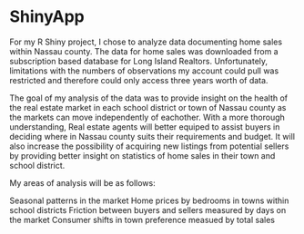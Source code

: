 # ShinyApp
For my R Shiny project, I chose to analyze data documenting home sales within Nassau county. The data for home sales
was downloaded from a subscription based database for Long Island Realtors. Unfortunately, limitations with the numbers 
of observations my account could pull was restricted and therefore could only access three years worth of data.

The goal of my analysis of the data was to provide insight on the health of the real estate market in each school district or town 
of Nassau county as the markets can move independently of eachother. With a more thorough understanding,
Real estate agents will better equiped to assist buyers in deciding where in Nassau county suits their requirements and budget. It
will also increase the possibility of acquiring new listings from potential sellers by providing better insight on statistics of 
home sales in their town and school district.

My areas of analysis will be as follows:

Seasonal patterns in the market
Home prices by bedrooms in towns within school districts
Friction between buyers and sellers measured by days on the market
Consumer shifts in town preference measued by total sales 


